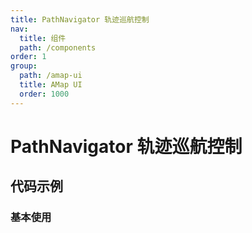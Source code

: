 ```yaml
---
title: PathNavigator 轨迹巡航控制
nav:
  title: 组件
  path: /components
order: 1
group:
  path: /amap-ui
  title: AMap UI
  order: 1000
---
```


# PathNavigator 轨迹巡航控制

## 代码示例

### 基本使用

<code src="./demo/demo-01.tsx" />
